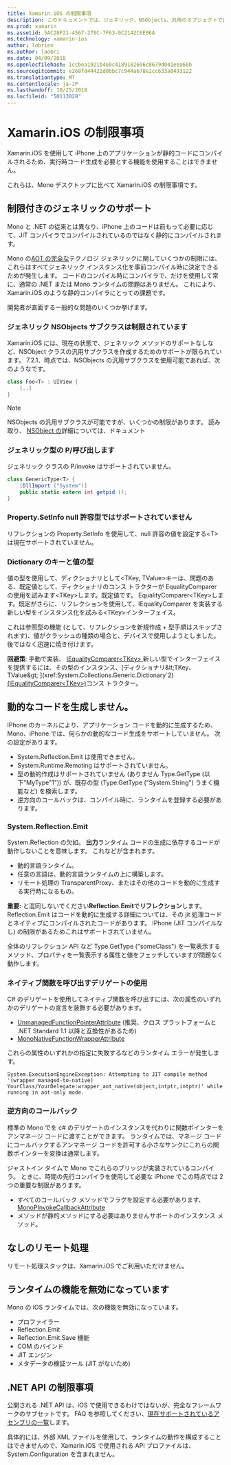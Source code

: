 ```yaml
---
title: Xamarin.iOS の制限事項
description: このドキュメントでは、ジェネリック、NSObjects、汎用のオブジェクトでは、P/invoke などの汎用サブクラスについて説明する Xamarin.iOS の制限事項について説明します。
ms.prod: xamarin
ms.assetid: 5AC28F21-4567-278C-7F63-9C2142C6E06A
ms.technology: xamarin-ios
author: lobrien
ms.author: laobri
ms.date: 04/09/2018
ms.openlocfilehash: 1ccbea1921b4e0c4189182696c8679d041eea60b
ms.sourcegitcommit: e268fd44422d0bbc7c944a678e2cc633a0493122
ms.translationtype: MT
ms.contentlocale: ja-JP
ms.lasthandoff: 10/25/2018
ms.locfileid: "50113028"
---
```

# <a name="limitations-of-xamarinios"></a>Xamarin.iOS の制限事項

Xamarin.iOS を使用して iPhone 上のアプリケーションが静的コードにコンパイルされるため、実行時コード生成を必要とする機能を使用することはできません。

これらは、Mono デスクトップに比べて Xamarin.iOS の制限事項です。

 <a name="Limited_Generics_Support" />


## <a name="limited-generics-support"></a>制限付きのジェネリックのサポート

Mono と .NET の従来とは異なり、iPhone 上のコードは前もって必要に応じて、JIT コンパイラでコンパイルされているのではなく静的にコンパイルされます。

Mono の[AOT の完全な](http://www.mono-project.com/docs/advanced/aot/#full-aot)テクノロジ ジェネリックに関していくつかの制限には、これらはすべてジェネリック インスタンス化を事前コンパイル時に決定できるためが発生します。 コードのコンパイル時にコンパイラで、だけを使用して常に、通常の .NET または Mono ランタイムの問題はありません。 これにより、Xamarin.iOS のような静的コンパイラにとっての課題です。

開発者が直面する一般的な問題のいくつか挙げます。

 <a name="Generic_Subclasses_of_NSObjects_are_limited" />


### <a name="generic-subclasses-of-nsobjects-are-limited"></a>ジェネリック NSObjects サブクラスは制限されています

Xamarin.iOS には、現在の状態で、ジェネリック メソッドのサポートなしなど、NSObject クラスの汎用サブクラスを作成するためのサポートが限られています。 7.2.1、時点では、NSObjects の汎用サブクラスを使用可能であれば、次のようなです。

```csharp
class Foo<T> : UIView {
    [..]
}
```

> [!NOTE]
> NSObjects の汎用サブクラスが可能ですが、いくつかの制限があります。 読み取り、 [NSObject の](~/ios/internals/api-design/nsobject-generics.md)詳細については、ドキュメント



### <a name="pinvokes-in-generic-types"></a>ジェネリック型の P/呼び出します

ジェネリック クラスの P/invoke はサポートされていません。

```csharp
class GenericType<T> {
    [DllImport ("System")]
    public static extern int getpid ();
}
```

 <a name="Property.SetInfo_on_a_Nullable_Type_is_not_supported" />


### <a name="propertysetinfo-on-a-nullable-type-is-not-supported"></a>Property.SetInfo null 許容型ではサポートされていません

リフレクションの Property.SetInfo を使用して、null 許容の値を設定する&lt;T&gt;は現在サポートされていません。

 <a name="Value_types_as_Dictionary_Keys" />


### <a name="value-types-as-dictionary-keys"></a>Dictionary のキーと値の型

値の型を使用して、ディクショナリとして&lt;TKey, TValue&gt;キーは、問題のある、既定値として、ディクショナリのコンス トラクターが EqualityComparer の使用を試みます&lt;TKey&gt;します。既定値です。 EqualityComparer&lt;TKey&gt;します。既定がさらに、リフレクションを使用して、IEqualityComparer を実装する新しい型をインスタンス化を試みる&lt;TKey&gt;インターフェイス。

これは参照型の機能 (として、リフレクションを新規作成 + 型手順はスキップされます)、値がクラッシュの種類の場合と、デバイスで使用しようとしました。 後ではなく迅速に焼き付けます。

 **回避策**: 手動で実装、 [IEqualityComparer&lt;TKey&gt; ](xref:System.Collections.Generic.IEqualityComparer`1)新しい型でインターフェイスを提供するには、その型のインスタンス、[ディクショナリ&lt;TKey、TValue&gt; ](xref:System.Collections.Generic.Dictionary`2) [(IEqualityComparer&lt;TKey&gt;)](xref:System.Collections.Generic.IEqualityComparer`1)コンス トラクター。


 <a name="No_Dynamic_Code_Generation" />


## <a name="no-dynamic-code-generation"></a>動的なコードを生成しません。

IPhone のカーネルにより、アプリケーション コードを動的に生成するため、Mono、iPhone では、何らかの動的なコード生成をサポートしていません。 次の設定があります。

-  System.Reflection.Emit は使用できません。
-  System.Runtime.Remoting はサポートされていません。
-  型の動的作成はサポートされていません (ありません Type.GetType (以下"MyType"1")) が、既存の型 (Type.GetType ("System.String") うまく機能など) を検索します。 
-  逆方向のコールバックは、コンパイル時に、ランタイムを登録する必要があります。


 
 <a name="System.Reflection.Emit" />


### <a name="systemreflectionemit"></a>System.Reflection.Emit

System.Reflection の欠如。 **出力**ランタイム コードの生成に依存するコードが動作しないことを意味します。 これなどが含まれます。

-  動的言語ランタイム。
-  任意の言語は、動的言語ランタイムの上に構築します。
-  リモート処理の TransparentProxy、またはその他のコードを動的に生成する実行時になるもの。 


 **重要:** と混同しないでください**Reflection.Emit**で**リフレクション**します。 Reflection.Emit はコードを動的に生成する詳細については、その jit 処理コードとネイティブにコンパイルされたコードがあります。 IPhone (JIT コンパイルなし) の制限があるためこれはサポートされていません。

全体のリフレクション API など Type.GetType ("someClass") を一覧表示するメソッド、プロパティを一覧表示する属性と値をフェッチしていますが問題なく動作します。

### <a name="using-delegates-to-call-native-functions"></a>ネイティブ関数を呼び出すデリゲートの使用

C# のデリゲートを使用してネイティブ関数を呼び出すには、次の属性のいずれかのデリゲートの宣言を装飾する必要があります。

- [UnmanagedFunctionPointerAttribute](xref:System.Runtime.InteropServices.UnmanagedFunctionPointerAttribute) (推奨、クロス プラットフォームと .NET Standard 1.1 以降と互換性があるため)
- [MonoNativeFunctionWrapperAttribute](https://developer.xamarin.com/api/type/ObjCRuntime.MonoNativeFunctionWrapperAttribute)

これらの属性のいずれかの指定に失敗するなどのランタイム エラーが発生します。

```
System.ExecutionEngineException: Attempting to JIT compile method '(wrapper managed-to-native) YourClass/YourDelegate:wrapper_aot_native(object,intptr,intptr)' while running in aot-only mode.
```
 
 <a name="Reverse_Callbacks" />


### <a name="reverse-callbacks"></a>逆方向のコールバック

標準の Mono でを c# のデリゲートのインスタンスを代わりに関数ポインターをアンマネージ コードに渡すことができます。 ランタイムでは、マネージ コードにコールバックするアンマネージ コードを許可する小さなサンクにこれらの関数ポインターを変換は通常します。

ジャストイン タイムで Mono でこれらのブリッジが実装されているコンパイラ。 ときに、時間の先行コンパイラを使用して必要な iPhone でこの時点では 2 つの重要な制限があります。

-  すべてのコールバック メソッドでフラグを設定する必要があります、 [MonoPInvokeCallbackAttribute](https://developer.xamarin.com/api/type/ObjCRuntime.MonoPInvokeCallbackAttribute) 
-  メソッドが静的メソッドにする必要はありませんサポートのインスタンス メソッド。 
 
<a name="No_Remoting" />

## <a name="no-remoting"></a>なしのリモート処理

リモート処理スタックは、Xamarin.iOS でご利用いただけません。


 <a name="Runtime_Disabled_Features" />


## <a name="runtime-disabled-features"></a>ランタイムの機能を無効になっています

Mono の iOS ランタイムでは、次の機能を無効になっています。

-  プロファイラー
-  Reflection.Emit
-  Reflection.Emit.Save 機能
-  COM のバインド
-  JIT エンジン
-  メタデータの検証ツール (JIT がないため)


 <a name=".NET_API_Limitations" />


## <a name="net-api-limitations"></a>.NET API の制限事項

公開される .NET API は、iOS で使用できるわけではないが、完全なフレームワークのサブセットです。 FAQ を参照してください、[現在サポートされているアセンブリの一覧](~/cross-platform/internals/available-assemblies.md)します。



具体的には、外部 XML ファイルを使用して、ランタイムの動作を構成することはできませんので、Xamarin.iOS で使用される API プロファイルは、System.Configuration を含まれません。
